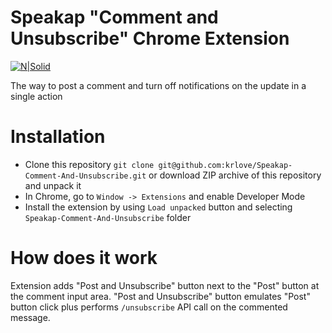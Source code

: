 # Speakap "Comment and Unsubscribe" Chrome Extension

[![N|Solid](https://i.ibb.co/MCx7Ggj/powered-by-badge.png)](https://speakap.com)

The way to post a comment and turn off notifications on the update in a single action

# Installation
  - Clone this repository `git clone git@github.com:krlove/Speakap-Comment-And-Unsubscribe.git` or download ZIP archive of this repository and unpack it
  - In Chrome, go to `Window -> Extensions` and enable Developer Mode
  - Install the extension by using `Load unpacked` button and selecting `Speakap-Comment-And-Unsubscribe` folder

# How does it work
Extension adds "Post and Unsubscribe" button next to the "Post" button at the comment input area. "Post and Unsubscribe" button emulates "Post" button click plus performs `/unsubscribe` API call on the commented message.
